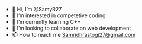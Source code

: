 - 👋 Hi, I’m @SamyR27
- 👀 I’m interested in competetive coding
- 🌱 I’m currently learning C++
- 💞️ I’m looking to collaborate on web development
- 📫 How to reach me Samridhrastogi27@gmail.com

<!---
SamyR27/SamyR27 is a ✨ special ✨ repository because its `README.md` (this file) appears on your GitHub profile.
You can click the Preview link to take a look at your changes.
--->

